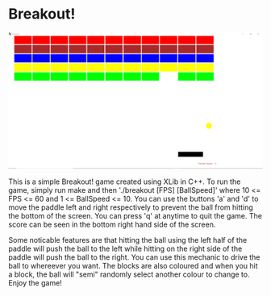 # Breakout!
![alt text](https://github.com/XxAdi101xX/User-Interfaces/blob/master/Breakout!/Breakout.jpg)

This is a simple Breakout! game created using XLib in C++. To run the game, simply run make and then './breakout [FPS] [BallSpeed]' where
10 <= FPS <= 60 and 1 <= BallSpeed <= 10. You can use the buttons 'a' and 'd' to move the paddle left and right respectively to prevent 
the ball from hitting the bottom of the screen. You can press 'q' at anytime to quit the game. The score can be seen in the bottom right
hand side of the screen. 

Some noticable features are that hitting the ball using the left half of the paddle will push 
the ball to the left while hitting on the right side of the paddle will push the ball to the 
right. You can use this mechanic to drive the ball to whereever you want. The blocks are also
coloured and when you hit a block, the ball will "semi" randomly select another colour to change
to. Enjoy the game!
